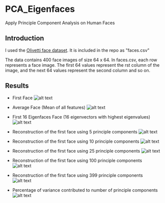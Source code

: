 # PCA_Eigenfaces
Apply Principle Component Analysis on Human Faces

## Introduction
I used the [Olivetti face dataset](http://www.cl.cam.ac.uk/research/dtg/attarchive/facedatabase.html). 
It is included in the repo as "faces.csv"


The data contains 400 face images of size 64 x 64. In faces.csv, each row represents a face image. The first 64 values
represent the rst column of the image, and the next 64 values represent the second column and so on.

## Results
- First Face
![alt text](screenshots/FirstFace.png "The first face in the dataset")

- Average Face (Mean of all features)
![alt text](screenshots/AverageFace.png "The first face in the dataset")

- First 16 Eigenfaces Face (16 eigenvectors with highest eigenvalues)
![alt text](screenshots/Eigenfaces.png "The first face in the dataset")

- Reconstruction of the first face using 5 principle components
![alt text](screenshots/FF5PCs.png "The first face in the dataset")

- Reconstruction of the first face using 10 principle components
![alt text](screenshots/FF10PCs.png "The first face in the dataset")

- Reconstruction of the first face using 25 principle components
![alt text](screenshots/FF25PCs.png "The first face in the dataset")

- Reconstruction of the first face using 100 principle components
![alt text](screenshots/FF100PCs.png "The first face in the dataset")

- Reconstruction of the first face using 399 principle components
![alt text](screenshots/FF399PCs.png "The first face in the dataset")

- Percentage of variance contributed to number of principle components
![alt text](screenshots/Var-PCs.png "The first face in the dataset")
